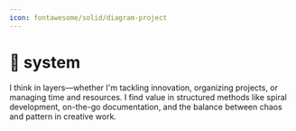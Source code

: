 ```yaml
---
icon: fontawesome/solid/diagram-project
---
```


# 🧩 system

I think in layers—whether I'm tackling innovation, organizing projects, or managing time and resources. I find value in structured methods like spiral development, on-the-go documentation, and the balance between chaos and pattern in creative work.